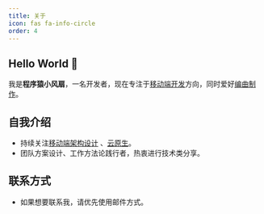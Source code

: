```yaml
---
title: 关于
icon: fas fa-info-circle
order: 4
---
```


## Hello World 👋

我是**程序猿小风扇**，一名开发者，现在专注于<u>移动端开发</u>方向，同时爱好<u>编曲制作</u>。

## 自我介绍

+ 持续关注<u>移动端架构设计</u> 、<u>云原生</u>。
+ 团队方案设计、工作方法论践行者，热衷进行技术类分享。

## 联系方式

+ 如果想要联系我，请优先使用邮件方式。
